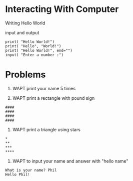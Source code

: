 # Interacting With Computer

Writing Hello World

input and output

```
print( "Hello World!")
print( "Hello", "World!")
print( "Hello World!", end="")
input( "Enter a number :")
```

# Problems

1. WAPT print your name 5 times

2. WAPT print a rectangle with pound sign

```
####
####
####
####
```

1. WAPT print a triangle using stars

```
*
**
***
****
```

1. WAPT to input your name and answer with "hello name"

```
What is your name? Phil
Hello Phil!
```



